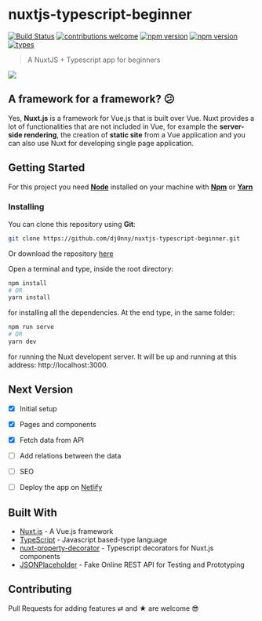 # nuxtjs-typescript-beginner

[![Build Status](https://travis-ci.org/dj0nny/nuxtjs-typescript-beginner.svg?branch=develop)](https://travis-ci.org/dj0nny/nuxtjs-typescript-beginner)
[![contributions welcome](https://img.shields.io/badge/contributions-welcome-brightgreen.svg?style=flat)](https://github.com/dwyl/esta/issues)
[![npm version](https://badge.fury.io/js/nuxt.svg)](https://badge.fury.io/js/nuxt)
[![npm version](https://badge.fury.io/js/typescript.svg)](https://badge.fury.io/js/typescript)
[![types](https://img.shields.io/badge/types-Typescript-blue.svg)](https://img.shields.io/badge/types-Typescript-blue.svg)


> A NuxtJS + Typescript app for beginners

![](https://cdn-images-1.medium.com/max/2600/1*Pfa4uR2nDfhvjXeg6B5hrg.png)

## A framework for a framework? 😕

Yes, __Nuxt.js__ is a framework for Vue.js that is built over Vue. Nuxt provides a lot of functionalities that are not included in Vue, for example the __server-side rendering__, the creation of __static site__ from a Vue application and you can also use Nuxt for developing single page application.

## Getting Started

For this project you need [__Node__](https://nodejs.org/en/) installed on your machine with [__Npm__](https://www.npmjs.com/) or [__Yarn__](https://yarnpkg.com)

### Installing

You can clone this repository using __Git__:
```bash
git clone https://github.com/dj0nny/nuxtjs-typescript-beginner.git
```
Or download the repository [here](https://github.com/dj0nny/nuxtjs-typescript-beginner/archive/develop.zip)

Open a terminal and type, inside the root directory:
```bash
npm install 
# OR
yarn install
```

for installing all the dependencies. At the end type, in the same folder:
```bash
npm run serve
# OR
yarn dev
```
for running the Nuxt developent server. It will be up and running at this address: http://localhost:3000.

<!-- ## Deployment

You can also create a build version of this repository running the command:
```bash
npm run build
# OR
yarn build
``` -->

## Next Version

- [x] Initial setup
- [x] Pages and components
- [x] Fetch data from API
- [ ] Add relations between the data
- [ ] SEO 
- [ ] Deploy the app on [Netlify](https://www.netlify.com)


## Built With

* [Nuxt.js](https://nuxtjs.org/) - A Vue.js framework
* [TypeScript](https://www.typescriptlang.org/) - Javascript based-type language
* [nuxt-property-decorator](https://github.com/nuxt-community/nuxt-property-decorator) - Typescript decorators for Nuxt.js components
* [JSONPlaceholder](http://jsonplaceholder.typicode.com/) - Fake Online REST API for Testing and Prototyping 

## Contributing

Pull Requests for adding features ⇄ and ★ are welcome 😎
